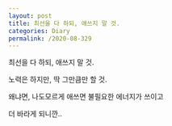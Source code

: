 ```yaml
---
layout: post
title: 최선을 다 하되, 애쓰지 말 것.
categories: Diary
permalink: /2020-08-329
---
```


최선을 다 하되, 애쓰지 말 것.

노력은 하지만, 딱 그만큼만 할 것.

왜냐면, 나도모르게 애쓰면 불필요한 에너지가 쓰이고

더 바라게 되니깐..